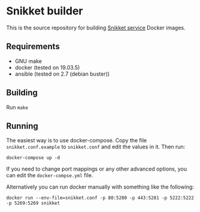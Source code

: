 # Snikket builder

This is the source repository for building [Snikket service](https://snikket.org/service/)
Docker images.

## Requirements

 - GNU make
 - docker (tested on 19.03.5)
 - ansible (tested on 2.7 (debian buster))

## Building

Run `make`

## Running

The easiest way is to use docker-compose. Copy the file `snikket.conf.example` to
`snikket.conf` and edit the values in it. Then run:

```console
docker-compose up -d
```

If you need to change port mappings or any other advanced options, you can edit the
`docker-compse.yml` file.

Alternatively you can run docker manually with something like the following:

```console
docker run --env-file=snikket.conf -p 80:5280 -p 443:5281 -p 5222:5222 -p 5269:5269 snikket
```
